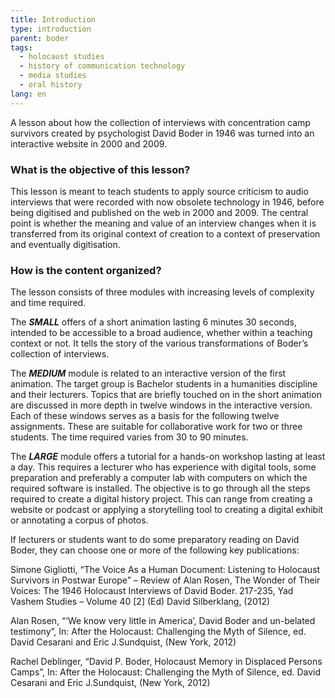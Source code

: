 ```yaml
---
title: Introduction
type: introduction
parent: boder
tags:
  - holocaust studies
  - history of communication technology
  - media studies
  - oral history
lang: en
---
```


A lesson about how the collection of interviews with concentration camp survivors created by psychologist David Boder in 1946 was turned into an interactive website in 2000 and 2009.

<!-- more -->

### What is the objective of this lesson?

<!-- section-contents -->

This lesson is meant to teach students to apply source criticism to audio interviews that were recorded with now obsolete technology in 1946, before being digitised and published on the web in 2000 and 2009. The central point is whether the meaning and value of an interview changes when it is transferred from its original context of creation to a context of preservation and eventually digitisation.

<!-- section -->

### How is the content organized?

<!-- section-contents -->

The lesson consists of three modules with increasing levels of complexity and time required.

The ***SMALL*** offers of a short animation lasting 6 minutes 30 seconds, intended to be accessible to a broad audience, whether within a teaching context or not. It tells the story of the various transformations of Boder’s collection of interviews.

The ***MEDIUM*** module is related to an interactive version of the first animation. The target group is Bachelor students in a humanities discipline and their lecturers. Topics that are briefly touched on in the short animation are discussed in more depth in twelve windows in the interactive version. Each of these windows serves as a basis for the following twelve assignments. These are suitable for collaborative work for two or three students. The time required varies from 30 to 90 minutes.

The ***LARGE*** module offers a tutorial for a hands-on workshop lasting at least a day. This requires a lecturer who has experience with digital tools, some preparation and preferably a computer lab with computers on which the required software is installed. The objective is to go through all the steps required to create a digital history project. This can range from creating a website or podcast or applying a storytelling tool to creating a digital exhibit or annotating a corpus of photos.

If lecturers or students want to do some preparatory reading on David Boder, they can choose one or more of the following key publications:

Simone Gigliotti, “The Voice As a Human Document: Listening to Holocaust Survivors in Postwar Europe” – Review of Alan Rosen, The Wonder of Their Voices: The 1946 Holocaust Interviews of David Boder. 217-235, Yad Vashem Studies – Volume 40 [2] (Ed) David Silberklang, (2012)

Alan Rosen, “‘We know very little in America’, David Boder and un-belated testimony”, In: After the Holocaust: Challenging the Myth of Silence, ed. David Cesarani and Eric J.Sundquist, (New York, 2012)

Rachel Deblinger, “David P. Boder, Holocaust Memory in Displaced Persons Camps”, In: After the Holocaust: Challenging the Myth of Silence, ed. David Cesarani and Eric J.Sundquist, (New York, 2012)
